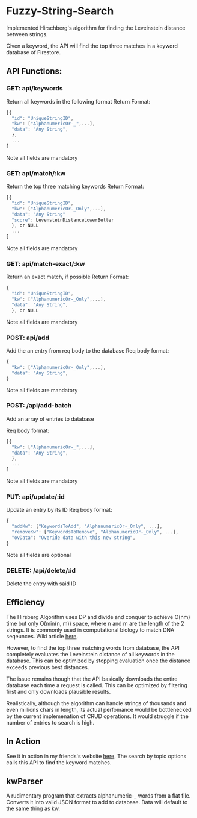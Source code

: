 # Fuzzy-String-Search

Implemented Hirschberg's algorithm for finding the Leveinstein distance between strings.

Given a keyword, the API will find the top three matches in a keyword database of Firestore.

## API Functions:
### GET: api/keywords
Return all keywords in the following format
Return Format:

```javascript
[{
  "id": "UniqueStringID",
  "kw": ["AlphanumericOr-_",...],
  "data": "Any String",
  },
  ...
]
```
Note all fields are mandatory


### GET: api/match/:kw
Return the top three matching keywords
Return Format:

```javascript
[{
  "id": "UniqueStringID",
  "kw": ["AlphanumericOr-_Only",...],
  "data": "Any String"
  "score": LevensteinDistanceLowerBetter
  }, or NULL
  ...
]
```

Note all fields are mandatory


### GET: api/match-exact/:kw
Return an exact match, if possible
Return Format:

```javascript
{
  "id": "UniqueStringID",
  "kw": ["AlphanumericOr-_Only",...],
  "data": "Any String",
  }, or NULL
```
Note all fields are mandatory

### POST: api/add
Add the an entry from req body to the database
Req body format:

```javascript
{
  "kw": ["AlphanumericOr-_Only",...],
  "data": "Any String",
}
```
 
Note all fields are mandatory


### POST: /api/add-batch

Add an array of entries to database

Req body format:

```javascript
[{
  "kw": ["AlphanumericOr-_",...],
  "data": "Any String",
  },
  ...
]
```

Note all fields are mandatory


### PUT: api/update/:id
Update an entry by its ID
Req body format:

```javascript
{
  "addKw": ["KeywordsToAdd", "AlphanumericOr-_Only", ...],
  "removeKw": ["KeywordsToRemove", "AlphanumericOr-_Only", ...],
  "ovData": "Overide data with this new string",
}
```

Note all fields are optional


### DELETE: /api/delete/:id
Delete the entry with said ID

## Efficiency
The Hirsberg Algorithm uses DP and divide and conquer to achieve O(nm) time but only O(min(n, m)) space, where n and m are the length of the 2 strings.
It is commonly used in computational biology to match DNA seqeunces. Wiki article [here](https://en.wikipedia.org/wiki/Hirschberg's_algorithm).

However, to find the top three matching words from database, the API completely evaluates the Leveinstein distance of all keywords in the database. This can be optimized by stopping evaluation once the distance exceeds previous best distances.

The issue remains though that the API basically downloads the entire database each time a request is called. This can be optimized by filtering first and only downloads plausible results.

Realistically, although the algorithm can handle strings of thousands and even millions chars in length, its actual perfomance would be bottlenecked by the current implemenation of CRUD operations. It would struggle if the number of entries to search is high.

## In Action
See it in action in my friends's website [here](https://1liale.github.io/PersonalWebsite/).
The search by topic options calls this API to find the keyword matches.


## kwParser
A rudimentary program that extracts alphanumeric-_ words from a flat file.
Converts it into valid JSON format to add to database.
Data will default to the same thing as kw.
